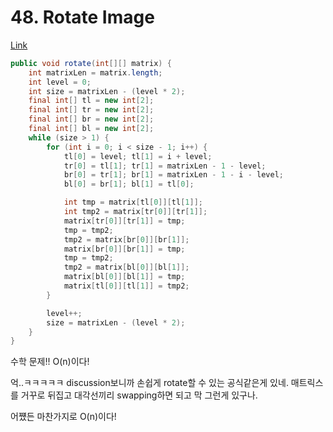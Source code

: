 # 48. Rotate Image

[Link](https://leetcode.com/problems/rotate-image/)

```java
public void rotate(int[][] matrix) {
    int matrixLen = matrix.length;
    int level = 0;
    int size = matrixLen - (level * 2);
    final int[] tl = new int[2];
    final int[] tr = new int[2];
    final int[] br = new int[2];
    final int[] bl = new int[2];
    while (size > 1) {
        for (int i = 0; i < size - 1; i++) {
            tl[0] = level; tl[1] = i + level;
            tr[0] = tl[1]; tr[1] = matrixLen - 1 - level;
            br[0] = tr[1]; br[1] = matrixLen - 1 - i - level;
            bl[0] = br[1]; bl[1] = tl[0];

            int tmp = matrix[tl[0]][tl[1]];
            int tmp2 = matrix[tr[0]][tr[1]];
            matrix[tr[0]][tr[1]] = tmp;
            tmp = tmp2;
            tmp2 = matrix[br[0]][br[1]];
            matrix[br[0]][br[1]] = tmp;
            tmp = tmp2;
            tmp2 = matrix[bl[0]][bl[1]];
            matrix[bl[0]][bl[1]] = tmp;
            matrix[tl[0]][tl[1]] = tmp2;
        }

        level++;
        size = matrixLen - (level * 2);
    }
}
```

수학 문제!! O(n)이다!

억..ㅋㅋㅋㅋㅋ discussion보니까 손쉽게 rotate할 수 있는 공식같은게 있네.
매트릭스를 거꾸로 뒤집고 대각선끼리 swapping하면 되고 막 그런게 있구나.

어쩄든 마찬가지로 O(n)이다!
